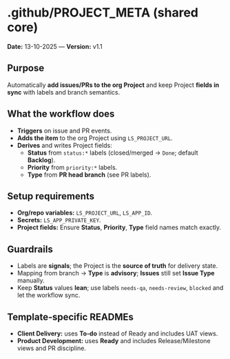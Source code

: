 # .github/PROJECT_META (shared core)

**Date:** 13-10-2025 — **Version:** v1.1

## Purpose

Automatically **add issues/PRs to the org Project** and keep Project **fields in sync** with labels and branch semantics.

## What the workflow does

- **Triggers** on issue and PR events.
- **Adds the item** to the org Project using `LS_PROJECT_URL`.
- **Derives** and writes Project fields:
  - **Status** from `status:*` labels (closed/merged → `Done`; default **Backlog**).
  - **Priority** from `priority:*` labels.
  - **Type** from **PR head branch** (see PR labels).

## Setup requirements

- **Org/repo variables:** `LS_PROJECT_URL`, `LS_APP_ID`.
- **Secrets:** `LS_APP_PRIVATE_KEY`.
- **Project fields:** Ensure **Status**, **Priority**, **Type** field names match exactly.

## Guardrails

- Labels are **signals**; the Project is the **source of truth** for delivery state.
- Mapping from branch → **Type** is **advisory**; **Issues** still set **Issue Type** manually.
- Keep **Status** values **lean**; use labels `needs-qa`, `needs-review`, `blocked` and let the workflow sync.

## Template‑specific READMEs

- **Client Delivery:** uses **To‑do** instead of Ready and includes UAT views.
- **Product Development:** uses **Ready** and includes Release/Milestone views and PR discipline.
